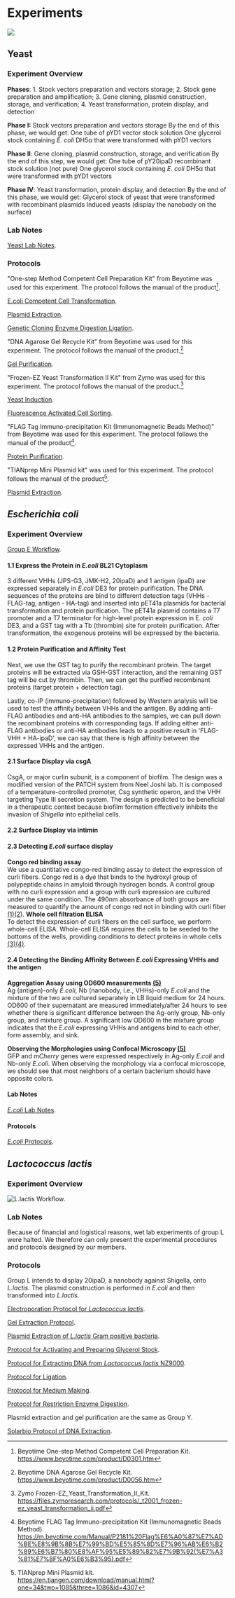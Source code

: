 <div class="h1-bg">
    <h1 class>Experiments</h1>
    <img src="https://static.igem.wiki/teams/4161/wiki/wetlab5-for-bg.png" />
</div>

## Yeast

### Experiment Overview

**Phases**: 1. Stock vectors preparation and vectors storage; 2. Stock gene preparation and amplification; 3. Gene cloning, plasmid construction, storage, and verification; 4. Yeast transformation, protein display, and detection

**Phase I:** Stock vectors preparation and vectors storage
By the end of this phase, we would get:
One tube of pYD1 vector stock solution
One glycerol stock containing *E. coli* DH5α that were transformed with pYD1 vectors

**Phase II**: Gene cloning, plasmid construction, storage, and verification
By the end of this step, we would get:
One tube of pY20ipaD recombinant stock solution (not pure)
One glycerol stock containing *E. coli* DH5α that were transformed with pYD1 vectors

**Phase IV**: Yeast transformation, protein display, and detection
By the end of this phase, we would get:
Glycerol stock of yeast that were transformed with recombinant plasmids
Induced yeasts (display the nanobody on the surface)

### Lab Notes

[Yeast Lab Notes](https://static.igem.wiki/teams/4161/wiki/saccharomyces-cerevisiae-lab-notebook.pdf).

### Protocols

"One-step Method Competent Cell Preparation Kit" from Beyotime was used for this experiment. The protocol follows the manual of the product[^1].

[E.coli Competent Cell Transformation](https://static.igem.wiki/teams/4161/wiki/e-coli-competent-cell-transformation.pdf).

[Plasmid Extraction](https://static.igem.wiki/teams/4161/wiki/plasmid-extraction.pdf).

[Genetic Cloning Enzyme Digestion Ligation](https://static.igem.wiki/teams/4161/wiki/genetic-cloning-enzyme-digestion-ligation.pdf).

"DNA Agarose Gel Recycle Kit" from Beyotime was used for this experiment. The protocol follows the manual of the product.[^2]

[Gel Purification](https://static.igem.wiki/teams/4161/wiki/gel-purification.pdf).

"Frozen-EZ Yeast Transformation II Kit" from Zymo was used for this experiment. The protocol follows the manual of the product.[^3]

[Yeast Induction](https://static.igem.wiki/teams/4161/wiki/yeast-induction.pdf).

[Fluorescence Activated Cell Sorting](https://static.igem.wiki/teams/4161/wiki/florescence-activated-cell-sorting.pdf).

"FLAG Tag Immuno-precipitation Kit (Immunomagnetic Beads Method)" from Beyotime was used for this experiment. The protocol follows the manual of the product[^4].

[Protein Purification](https://static.igem.wiki/teams/4161/wiki/protein-purification.pdf).

"TIANprep Mini Plasmid kit" was used for this experiment. The protocol follows the manual of the product[^5].

[Plasmid Extraction](https://static.igem.wiki/teams/4161/wiki/plasmid-extraction.pdf).

## *Escherichia coli*

### Experiment Overview

[Group E Workflow](https://static.igem.wiki/teams/4161/wiki/group-e-workflow.pdf).

#### 1.1 Express the Protein in *E.coli* BL21 Cytoplasm

3 different VHHs (JPS-G3, JMK-H2, 20ipaD) and 1 antigen (ipaD) are expressed separately in *E.coli* DE3 for protein purification. The DNA sequences of the proteins are bind to different detection tags (VHHs - FLAG-tag, antigen - HA-tag) and inserted into pET41a plasmids for bacterial transformation and protein purification. The pET41a plasmid contains a T7 promoter and a T7 terminator for high-level protein expression in E. *coli* DE3, and a GST tag with a Tb (thrombin) site for protein purification. After transformation, the exogenous proteins will be expressed by the bacteria.

#### 1.2 Protein Purification and Affinity Test

Next, we use the GST tag to purify the recombinant protein. The target proteins will be extracted via GSH-GST interaction, and the remaining GST tag will be cut by thrombin. Then, we can get the purified recombinant proteins (target protein + detection tag).

Lastly, co-IP (immuno-precipitation) followed by Western analysis will be used to test the affinity between VHHs and the antigen. By adding anti-FLAG antibodies and anti-HA antibodies to the samples, we can pull down the recombinant proteins with corresponding tags. If adding either anti-FLAG antibodies or anti-HA antibodies leads to a positive result in 'FLAG-VHH + HA-ipaD', we can say that there is high affinity between the expressed VHHs and the antigen.

#### 2.1 Surface Display via csgA

CsgA, or major curlin subunit, is a component of biofilm. The design was a modified version of the PATCH system from Neel Joshi lab. It is composed of a temperature-controlled promoter, Csg synthetic operon, and the VHH targeting Type III secretion system. The design is predicted to be beneficial in a therapeutic context because biofilm formation effectively inhibits the invasion of *Shigella* into epithelial cells.

#### 2.2 Surface Display via intimin

#### 2.3 Detecting *E.coli* surface display

**Congo red binding assay**\
   We use a quantitative congo-red binding assay to detect the expression of curli fibers. Congo red is a dye that binds to the hydroxyl group of polypeptide chains in amyloid through hydrogen bonds. A control group with no curli expression and a group with curli expression are cultured under the same condition. The 490nm absorbance of both groups are measured to quantify the amount of congo red not in binding with curli fiber [(1)](https://www.ncbi.nlm.nih.gov/pmc/articles/PMC6898321/)[(2)](https://pubs.acs.org/doi/full/10.1021/acsbiomaterials.6b00437).
**Whole cell filtration ELISA**\
   To detect the expression of curli fibers on the cell surface, we perform whole-cell ELISA. Whole-cell ELISA requires the cells to be seeded to the bottoms of the wells, providing conditions to detect proteins in whole cells [(3)](https://www.ncbi.nlm.nih.gov/pmc/articles/PMC6898321/)[(4)](https://www.lsbio.com/products/elisakits/cellbased).

#### 2.4 Detecting the Binding Affinity Between *E.coli* Expressing VHHs and the antigen

   **Aggregation Assay using OD600 measurements [(5)](https://doi.org/10.1016/j.cell.2018.06.041)**\
   Ag (antigen)-only *E.coli*, Nb (nanobody, i.e., VHHs)-only *E.coli* and the mixture of the two are cultured separately in LB liquid medium for 24 hours. OD600 of their supernatant are measured immediately/after 24 hours to see whether there is significant difference between the Ag-only group, Nb-only group, and mixture group. A significant low OD600 in the mixture group indicates that the *E.coli* expressing VHHs and antigens bind to each other, form assembly, and sink.

   **Observing the Morphologies using Confocal Microscopy [(5)](https://doi.org/10.1016/j.cell.2018.06.041)**\
   GFP and m*Cherry* genes were expressed respectively in Ag-only *E.coli* and Nb-only *E.coli*. When observing the morphology via a confocal microscope, we should see that most neighbors of a certain bacterium should have opposite colors.

#### Lab Notes

[*E.coli* Lab Notes](https://static.igem.wiki/teams/4161/wiki/igem-e-labnotes.pdf).

#### Protocols

[*E.coli* Protocols](https://static.igem.wiki/teams/4161/wiki/igem-e-protocols.pdf).

## *Lactococcus lactis*

### Experiment Overview

![*L.lactis* Workflow](https://static.igem.wiki/teams/4161/wiki/workflow-of-l-lactis-team.png).

### Lab Notes

Because of financial and logistical reasons, wet lab experiments of group L were halted. We therefore can only present the experimental procedures and protocols designed by our members.

### Protocols

Group L intends to display 20ipaD, a nanobody against Shigella, onto *L.lactis*. The plasmid construction is performed in *E.coli* and then transformed into *L.lactis*.

[Electroporation Protocol for *Lactococcus lactis*](https://static.igem.wiki/teams/4161/wiki/electroporation-protocol-for-lactococcus-lactis.pdf).

[Gel Extraction Protocol](https://static.igem.wiki/teams/4161/wiki/gel-extraction-protocol.pdf).

[Plasmid Extraction of *L.lactis* Gram positive bacteria](https://static.igem.wiki/teams/4161/wiki/plasmid-extraction-of-l-lactis-gram-positive-bacteria.pdf).

[Protocol for Activating and Preparing Glycerol Stock](https://static.igem.wiki/teams/4161/wiki/protocol-for-activating-and-preparing-glycerol-stock.pdf).

[Protocol for Extracting DNA from *Lactococcus lactis* NZ9000](https://static.igem.wiki/teams/4161/wiki/protocol-for-extracting-dna-from-lactococcus-lactis-nz9000.pdf).

[Protocol for Ligation](https://static.igem.wiki/teams/4161/wiki/protocol-for-ligation.pdf).

[Protocol for Medium Making](https://static.igem.wiki/teams/4161/wiki/protocol-for-medium-making.pdf).

[Protocol for Restriction Enzyme Digestion](https://static.igem.wiki/teams/4161/wiki/protocol-for-restriction-enzyme-digestion.pdf).

Plasmid extraction and gel purification are the same as Group Y.

[Solarbio Protocol of DNA Extraction](https://static.igem.wiki/teams/4161/wiki/solarbio-protocol-of-dna-extraction.pdf).

[^1]: Beyotime One-step Method Competent Cell Preparation Kit. <https://www.beyotime.com/product/D0301.htm>

[^2]: Beyotime DNA Agarose Gel Recycle Kit. <https://www.beyotime.com/product/D0056.htm>

[^3]:Zymo Frozen-EZ_Yeast_Transformation_II_Kit. <https://files.zymoresearch.com/protocols/_t2001_frozen-ez_yeast_transformation_ii.pdf>

[^4]: Beyotime FLAG Tag Immuno-precipitation Kit (Immunomagnetic Beads Method). <https://m.beyotime.com/Manual/P2181%20Flag%E6%A0%87%E7%AD%BE%E8%9B%8B%E7%99%BD%E5%85%8D%E7%96%AB%E6%B2%89%E6%B7%80%E8%AF%95%E5%89%82%E7%9B%92(%E7%A3%81%E7%8F%A0%E6%B3%95).pdf>

[^5]:TIANprep Mini Plasmid kit. <https://en.tiangen.com/download/manual.html?one=34&two=1085&three=1086&id=4307>
